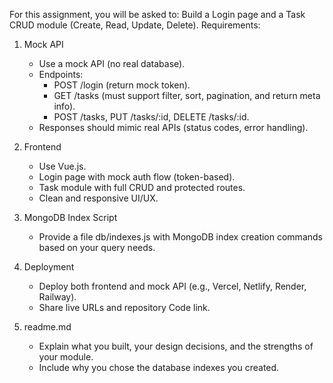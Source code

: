 For this assignment, you will be asked to:
Build a Login page and a Task CRUD module (Create, Read, Update, Delete).
Requirements:

1. Mock API
   - Use a mock API (no real database).
   - Endpoints:
     - POST /login (return mock token).
     - GET /tasks (must support filter, sort, pagination, and return meta info).
     - POST /tasks, PUT /tasks/:id, DELETE /tasks/:id.
   - Responses should mimic real APIs (status codes, error handling).
2. Frontend
   - Use Vue.js.
   - Login page with mock auth flow (token-based).
   - Task module with full CRUD and protected routes.
   - Clean and responsive UI/UX.
3. MongoDB Index Script

   - Provide a file db/indexes.js with MongoDB index creation commands based on
     your query needs.

4. Deployment
   - Deploy both frontend and mock API (e.g., Vercel, Netlify, Render, Railway).
   - Share live URLs and repository Code link.
5. readme.md
   - Explain what you built, your design decisions, and the strengths of your module.
   - Include why you chose the database indexes you created.
